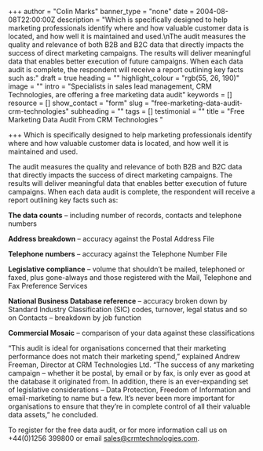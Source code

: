 +++
author = "Colin Marks"
banner_type = "none"
date = 2004-08-08T22:00:00Z
description = "Which is specifically designed to help marketing professionals identify where and how valuable customer data is located, and how well it is maintained and used.\nThe audit measures the quality and relevance of both B2B and B2C data that directly impacts the success of direct marketing campaigns. The results will deliver meaningful data that enables better execution of future campaigns. When each data audit is complete, the respondent will receive a report outlining key facts such as:"
draft = true
heading = ""
highlight_colour = "rgb(55, 26, 190)"
image = ""
intro = "Specialists in sales lead management, CRM Technologies, are offering a free marketing data audit"
keywords = []
resource = []
show_contact = "form"
slug = "free-marketing-data-audit-crm-technologies"
subheading = ""
tags = []
testimonial = ""
title = "Free Marketing Data Audit From CRM Technologies "

+++
Which is specifically designed to help marketing professionals identify where and how valuable customer data is located, and how well it is maintained and used.

The audit measures the quality and relevance of both B2B and B2C data that directly impacts the success of direct marketing campaigns. The results will deliver meaningful data that enables better execution of future campaigns. When each data audit is complete, the respondent will receive a report outlining key facts such as:

**The data counts** – including number of records, contacts and telephone numbers

**Address breakdown** – accuracy against the Postal Address File

**Telephone numbers** – accuracy against the Telephone Number File

**Legislative compliance** – volume that shouldn’t be mailed, telephoned or faxed, plus gone-always and those registered with the Mail, Telephone and Fax Preference Services

**National Business Database reference** – accuracy broken down by Standard Industry Classification (SIC) codes, turnover, legal status and so on Contacts – breakdown by job function

**Commercial Mosaic** – comparison of your data against these classifications

“This audit is ideal for organisations concerned that their marketing performance does not match their marketing spend,” explained Andrew Freeman, Director at CRM Technologies Ltd. “The success of any marketing campaign – whether it be postal, by email or by fax, is only ever as good at the database it originated from. In addition, there is an ever-expanding set of legislative considerations – Data Protection, Freedom of Information and email-marketing to name but a few. It’s never been more important for organisations to ensure that they’re in complete control of all their valuable data assets,” he concluded.

To register for the free data audit, or for more information call us on +44(0)1256 399800 or email [sales@crmtechnologies.com](https://mail.google.com/mail/?view=cm&fs=1&tf=1&to=sales@crmtechnologies.com).